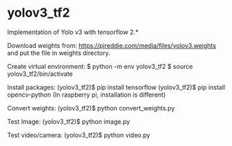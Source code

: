 # yolov3_tf2
Implementation of Yolo v3 with tensorflow 2.*

Download weights from:
https://pjreddie.com/media/files/yolov3.weights
and put the file in weights directory.

Create virtual environment:
$ python -m env yolov3_tf2
$ source yolov3_tf2/bin/activate

Install packages:
(yolov3_tf2)$ pip install tensorflow
(yolov3_tf2)$ pip install opencv-python
(In raspberry pi, installation is different)

Convert weights:
(yolov3_tf2)$ python convert_weights.py

Test Image:
(yolov3_tf2)$ python image.py

Test video/camera:
(yolov3_tf2)$ python video.py

